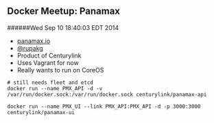 Docker Meetup: Panamax
----------------------
######Wed Sep 10 18:40:03 EDT 2014

 * [panamax.io](http://panamax.io)
 * [@rupakg](https://twitter.com/rupakg)
 * Product of Centurylink
 * Uses Vagrant for now
 * Really wants to run on CoreOS

```
# still needs fleet and etcd
docker run --name PMX_API -d -v /var/run/docker.sock:/var/run/docker.sock centurylink/panamax-api

docker run --name PMX_UI --link PMX_API:PMX_API -d -p 3000:3000 centurylink/panamax-ui
```
